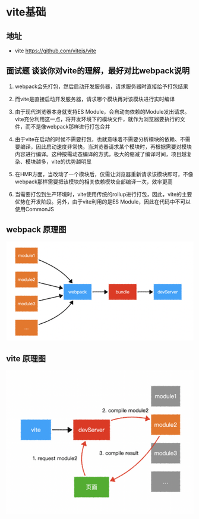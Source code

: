 # vite基础

## 地址

  - vite <https://github.com/vitejs/vite>

## 面试题 谈谈你对vite的理解，最好对比webpack说明

1.  webpack会先打包，然后启动开发服务器，请求服务器时直接给予打包结果

2.  而vite是直接启动开发服务器，请求哪个模块再对该模块进行实时编译

3.  由于现代浏览器本身就支持ES Module，会自动向依赖的Module发出请求。vite充分利用这一点，将开发环境下的模块文件，就作为浏览器要执行的文件，而不是像webpack那样进行打包合并

4.  由于vite在启动的时候不需要打包，也就意味着不需要分析模块的依赖、不需要编译，因此启动速度非常快。当浏览器请求某个模块时，再根据需要对模块内容进行编译。这种按需动态编译的方式，极大的缩减了编译时间，项目越复杂、模块越多，vite的优势越明显

5.  在HMR方面，当改动了一个模块后，仅需让浏览器重新请求该模块即可，不像webpack那样需要把该模块的相关依赖模块全部编译一次，效率更高

6.  当需要打包到生产环境时，vite使用传统的rollup进行打包，因此，vite的主要优势在开发阶段。另外，由于vite利用的是ES Module，因此在代码中不可以使用CommonJS

## webpack 原理图

![](image/20200929144416_f00ADj-cEf.png)

## vite 原理图

![](image/20200929144957_AkODRCHDIM.png)
